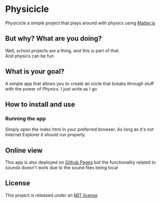 # Physicicle
Physicicle a simple project that plays around with physics using [Matter.js](https://brm.io/matter-js/)

## But why? What are you doing?
Well, school projects are a thing, and this is part of that.\
And physics can be fun

## What is your goal?
A simple app that allows you to create an icicle that breaks through stuff with the power of *Physics*.
I just write as I go

## How to install and use

### Running the app
Simply open the index.html in your preferred browser. As long as it's not Internet Explorer it should run properly.

## Online view
This app is also deployed on [Github Pages](https://kwandes.github.io/physicicle/src/index.html) but the functionality related to sounds doesn't work due to the sound files being local

## License
This project is released under an [MIT license](LICENSE.md)